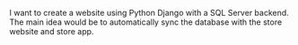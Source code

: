 I want to create a website using Python Django with a SQL Server backend. The main idea would be to automatically sync the database with the store website and store app.
